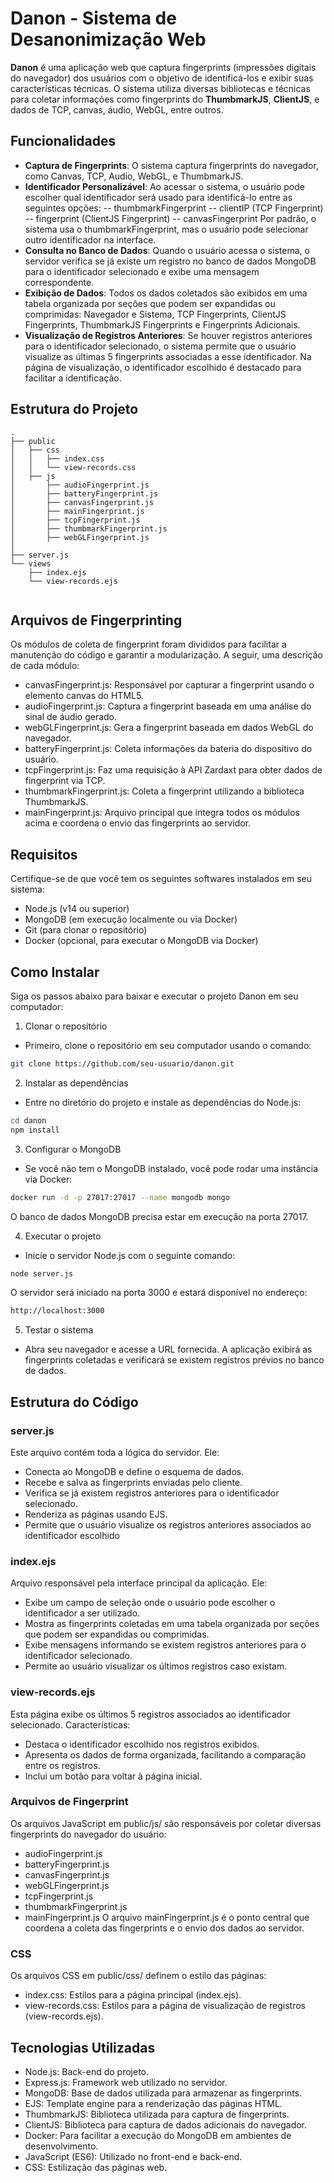 # Danon - Sistema de Desanonimização Web

**Danon** é uma aplicação web que captura fingerprints (impressões digitais do navegador) dos usuários com o objetivo de identificá-los e exibir suas características técnicas. O sistema utiliza diversas bibliotecas e técnicas para coletar informações como fingerprints do **ThumbmarkJS**, **ClientJS**, e dados de TCP, canvas, áudio, WebGL, entre outros.

## Funcionalidades

- **Captura de Fingerprints**: O sistema captura fingerprints do navegador, como Canvas, TCP, Audio, WebGL, e ThumbmarkJS.
- **Identificador Personalizável**: Ao acessar o sistema, o usuário pode escolher qual identificador será usado para identificá-lo entre as seguintes opções:
-- thumbmarkFingerprint
-- clientIP (TCP Fingerprint)
-- fingerprint (ClientJS Fingerprint)
-- canvasFingerprint
Por padrão, o sistema usa o thumbmarkFingerprint, mas o usuário pode selecionar outro identificador na interface.
- **Consulta no Banco de Dados**: Quando o usuário acessa o sistema, o servidor verifica se já existe um registro no banco de dados MongoDB para o identificador selecionado e exibe uma mensagem correspondente.
- **Exibição de Dados**: Todos os dados coletados são exibidos em uma tabela organizada por seções que podem ser expandidas ou comprimidas: Navegador e Sistema, TCP Fingerprints, ClientJS Fingerprints, ThumbmarkJS Fingerprints e Fingerprints Adicionais.
- **Visualização de Registros Anteriores**: Se houver registros anteriores para o identificador selecionado, o sistema permite que o usuário visualize as últimas 5 fingerprints associadas a esse identificador. Na página de visualização, o identificador escolhido é destacado para facilitar a identificação.

## Estrutura do Projeto

```plaintext
.
├── public
│   ├── css
│   │   ├── index.css
│   │   └── view-records.css
│   ├── js
│       ├── audioFingerprint.js
│       ├── batteryFingerprint.js
│       ├── canvasFingerprint.js
│       ├── mainFingerprint.js
│       ├── tcpFingerprint.js
│       ├── thumbmarkFingerprint.js
│       ├── webGLFingerprint.js
│   
├── server.js
└── views
    ├── index.ejs
    └── view-records.ejs


```
## Arquivos de Fingerprinting
Os módulos de coleta de fingerprint foram divididos para facilitar a manutenção do código e garantir a modularização. A seguir, uma descrição de cada módulo:

- canvasFingerprint.js: Responsável por capturar a fingerprint usando o elemento canvas do HTML5.
- audioFingerprint.js: Captura a fingerprint baseada em uma análise do sinal de áudio gerado.
- webGLFingerprint.js: Gera a fingerprint baseada em dados WebGL do navegador.
- batteryFingerprint.js: Coleta informações da bateria do dispositivo do usuário.
- tcpFingerprint.js: Faz uma requisição à API Zardaxt para obter dados de fingerprint via TCP.
- thumbmarkFingerprint.js: Coleta a fingerprint utilizando a biblioteca ThumbmarkJS.
- mainFingerprint.js: Arquivo principal que integra todos os módulos acima e coordena o envio das fingerprints ao servidor.

## Requisitos
Certifique-se de que você tem os seguintes softwares instalados em seu sistema:

- Node.js (v14 ou superior)
- MongoDB (em execução localmente ou via Docker)
- Git (para clonar o repositório)
- Docker (opcional, para executar o MongoDB via Docker)

## Como Instalar
Siga os passos abaixo para baixar e executar o projeto Danon em seu computador:

1. Clonar o repositório
- Primeiro, clone o repositório em seu computador usando o comando:
```bash
git clone https://github.com/seu-usuario/danon.git
```
2. Instalar as dependências
- Entre no diretório do projeto e instale as dependências do Node.js:
```bash
cd danon
npm install
```
3. Configurar o MongoDB

- Se você não tem o MongoDB instalado, você pode rodar uma instância via Docker:
```bash
docker run -d -p 27017:27017 --name mongodb mongo
```
O banco de dados MongoDB precisa estar em execução na porta 27017.

4. Executar o projeto
- Inicie o servidor Node.js com o seguinte comando:
```bash
node server.js
```
O servidor será iniciado na porta 3000 e estará disponível no endereço:
```bash
http://localhost:3000
```
5. Testar o sistema
- Abra seu navegador e acesse a URL fornecida. A aplicação exibirá as fingerprints coletadas e verificará se existem registros prévios no banco de dados.


## Estrutura do Código

### server.js
Este arquivo contém toda a lógica do servidor. Ele:

- Conecta ao MongoDB e define o esquema de dados.
- Recebe e salva as fingerprints enviadas pelo cliente.
- Verifica se já existem registros anteriores para o identificador selecionado.
- Renderiza as páginas usando EJS.
- Permite que o usuário visualize os registros anteriores associados ao identificador escolhido

### index.ejs
Arquivo responsável pela interface principal da aplicação. Ele:

- Exibe um campo de seleção onde o usuário pode escolher o identificador a ser utilizado.
- Mostra as fingerprints coletadas em uma tabela organizada por seções que podem ser expandidas ou comprimidas.
- Exibe mensagens informando se existem registros anteriores para o identificador selecionado.
- Permite ao usuário visualizar os últimos registros caso existam.

### view-records.ejs
Esta página exibe os últimos 5 registros associados ao identificador selecionado. Características:

- Destaca o identificador escolhido nos registros exibidos.
- Apresenta os dados de forma organizada, facilitando a comparação entre os registros.
- Inclui um botão para voltar à página inicial.

### Arquivos de Fingerprint
Os arquivos JavaScript em public/js/ são responsáveis por coletar diversas fingerprints do navegador do usuário:

- audioFingerprint.js
- batteryFingerprint.js
- canvasFingerprint.js
- webGLFingerprint.js
- tcpFingerprint.js
- thumbmarkFingerprint.js
- mainFingerprint.js
O arquivo mainFingerprint.js é o ponto central que coordena a coleta das fingerprints e o envio dos dados ao servidor.

### CSS
Os arquivos CSS em public/css/ definem o estilo das páginas:

- index.css: Estilos para a página principal (index.ejs).
- view-records.css: Estilos para a página de visualização de registros (view-records.ejs).

## Tecnologias Utilizadas
- Node.js: Back-end do projeto.
- Express.js: Framework web utilizado no servidor.
- MongoDB: Base de dados utilizada para armazenar as fingerprints.
- EJS: Template engine para a renderização das páginas HTML.
- ThumbmarkJS: Biblioteca utilizada para captura de fingerprints.
- ClientJS: Biblioteca para captura de dados adicionais do navegador.
- Docker: Para facilitar a execução do MongoDB em ambientes de desenvolvimento.
- JavaScript (ES6): Utilizado no front-end e back-end.
- CSS: Estilização das páginas web.
